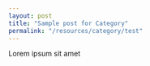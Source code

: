 ```yaml
---
layout: post
title: "Sample post for Category"
permalink: "/resources/category/test"
---
```

Lorem ipsum sit amet
